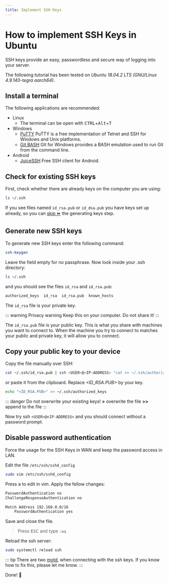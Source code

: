```yaml
---
title: Implement SSH Keys
---
```


# How to implement SSH Keys in Ubuntu

SSH keys provide an easy, passwordless and secure way of logging into your server.

The following tutorial has been tested on *Ubuntu 18.04.2 LTS (GNU/Linux 4.9.140-tegra aarch64)*.

## Install a terminal


The following applications are recommended:

- Linux
  - The terminal can be open with <kbd>CTRL</kbd>+<kbd>Alt</kbd>+<kbd>T</kbd>
- Windows
  - [PuTTY](https://chocolatey.org/packages/putty.install) PuTTY is a free implementation of Telnet and SSH for Windows and Unix platforms.
  - [Git BASH](https://chocolatey.org/packages/git) Git for Windows provides a BASH emulation used to run Git from the command line.
- Android
  - [JuiceSSH](https://play.google.com/store/apps/details?id=com.sonelli.juicessh) Free SSH client for Android.


## Check for existing SSH keys

First, check whether there are already keys on the computer you are using:

``` bash
ls ~/.ssh
```

If you see files named `id_rsa.pub` or `id_dsa.pub` you have keys set up already, so you can [skip :fast_forward:](#copy-your-public-key-to-your-device) the generating keys step.

## Generate new SSH keys

To generate new SSH keys enter the following command:
``` bash
ssh-keygen
```

Leave the field empty for no passphrase.
Now look inside your .ssh directory:

``` bash
ls ~/.ssh
```

and you should see the files `id_rsa` and `id_rsa.pub`:

``` bash
authorized_keys  id_rsa  id_rsa.pub  known_hosts
```

The `id_rsa` file is your private key.

::: warning Privacy warning
Keep this on your computer. Do not share it!
:::

The `id_rsa.pub` file is your public key. This is what you share with machines you want to connect to. When the machine you try to connect to matches your public and private key, it will allow you to connect.

## Copy your public key to your device

Copy the file manually over SSH:

``` bash
cat ~/.ssh/id_rsa.pub | ssh <USER>@<IP-ADDRESS> "cat >> ~/.ssh/authorized_keys"
```

or paste it from the clipboard. Replace *<ID_RSA.PUB>* by your key.
``` bash
echo "<ID_RSA.PUB>" >> ~/.ssh/authorized_keys
```

::: danger Do not overwrite your existing keys!
**>** overwrite the file
**>>** append to the file
:::

Now try ssh `<USER>@<IP-ADDRESS>` and you should connect without a password prompt.


## Disable password authentication

Force the usage for the SSH Keys in WAN and keep the password access in LAN.

Edit the file `/etc/ssh/sshd_config`

``` bash
sudo vim /etc/ssh/sshd_config
```

Press <kbd>a</kbd> to edit in vim. Apply the fellow changes:

``` bash
PasswordAuthentication no
ChallengeResponseAuthentication no

Match Address 192.168.0.0/16
    PasswordAuthentication yes
```

Save and close the file.

>Press <kbd>ESC</kbd> and type `:wq`

Reload the ssh server:
``` bash
sudo systemctl reload ssh
```

::: tip
There are two [motd](https://en.wikipedia.org/wiki/Motd_(Unix) "message of the day"), when connecting with the ssh keys.
If you know how to fix this, please let me know.
:::

Done! :tada: